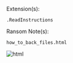 Extension(s): 
```
.ReadInstructions
```
Ransom Note(s): 
```
how_to_back_files.html
```
![html](https://github.com/user-attachments/assets/ac4bf911-8495-4869-8cfa-cc34f40e7bb3)
